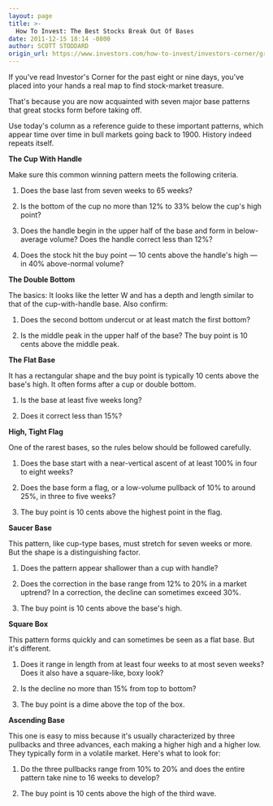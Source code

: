 ```yaml
---
layout: page
title: >-
  How To Invest: The Best Stocks Break Out Of Bases
date: 2011-12-15 18:14 -0800
author: SCOTT STODDARD
origin_url: https://www.investors.com/how-to-invest/investors-corner/great-stocks-break-out-of-bases
---
```





If you've read Investor's Corner for the past eight or nine days, you've placed into your hands a real map to find stock-market treasure.


That's because you are now acquainted with seven major base patterns that great stocks form before taking off.


Use today's column as a reference guide to these important patterns, which appear time over time in bull markets going back to 1900. History indeed repeats itself.


**The Cup With Handle**


Make sure this common winning pattern meets the following criteria.


1. Does the base last from seven weeks to 65 weeks?


2. Is the bottom of the cup no more than 12% to 33% below the cup's high point?


3. Does the handle begin in the upper half of the base and form in below-average volume? Does the handle correct less than 12%?


4. Does the stock hit the buy point — 10 cents above the handle's high — in 40% above-normal volume?


**The Double Bottom**


The basics: It looks like the letter W and has a depth and length similar to that of the cup-with-handle base. Also confirm:


1. Does the second bottom undercut or at least match the first bottom?


2. Is the middle peak in the upper half of the base? The buy point is 10 cents above the middle peak.


**The Flat Base**


It has a rectangular shape and the buy point is typically 10 cents above the base's high. It often forms after a cup or double bottom.


1. Is the base at least five weeks long?


2. Does it correct less than 15%?


**High, Tight Flag**


One of the rarest bases, so the rules below should be followed carefully.


1. Does the base start with a near-vertical ascent of at least 100% in four to eight weeks?


2. Does the base form a flag, or a low-volume pullback of 10% to around 25%, in three to five weeks?


3. The buy point is 10 cents above the highest point in the flag.


**Saucer Base**


This pattern, like cup-type bases, must stretch for seven weeks or more. But the shape is a distinguishing factor.


1. Does the pattern appear shallower than a cup with handle?


2. Does the correction in the base range from 12% to 20% in a market uptrend? In a correction, the decline can sometimes exceed 30%.


3. The buy point is 10 cents above the base's high.


**Square Box**


This pattern forms quickly and can sometimes be seen as a flat base. But it's different.


1. Does it range in length from at least four weeks to at most seven weeks? Does it also have a square-like, boxy look?


2. Is the decline no more than 15% from top to bottom?


3. The buy point is a dime above the top of the box.


**Ascending Base**


This one is easy to miss because it's usually characterized by three pullbacks and three advances, each making a higher high and a higher low. They typically form in a volatile market. Here's what to look for:


1. Do the three pullbacks range from 10% to 20% and does the entire pattern take nine to 16 weeks to develop?


2. The buy point is 10 cents above the high of the third wave.





